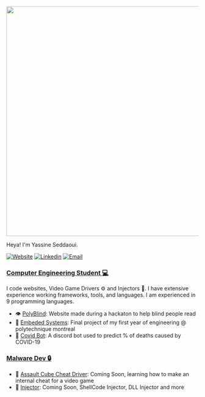<img src="https://github.com/yassine128/images/Headline.png" width="600">


Heya! I'm Yassine Seddaoui.

 [![Website](https://img.shields.io/badge/Website-3776AB?style=for-the-badge)](https://yassine-seddaoui-portfolio.netlify.app/)
 [![Linkedin](https://img.shields.io/badge/LinkedIn-0077B5?style=for-the-badge&logo=linkedin&logoColor=white)](https://www.linkedin.com/in/yassine-seddaoui-a91110162/)
 [![Email](https://img.shields.io/badge/Email-8B89CC?style=for-the-badge&logo=protonmail&logoColor=white)](mailto:yassineseddaoui@gmail.com)

<h3><b><u>Computer Engineering Student 💻</u></b></h3>

I code websites, Video Game Drivers ⚙ and Injectors 💉. I have extensive experience working frameworks, tools, and languages. I am experienced in 9 programming languages. 

- 👁️ [PolyBlind](https://github.com/yassine128/PolyBlind): Website made during a hackaton to help blind people read
- 🤖 [Embeded Systems](https://github.com/Projet-Integrateur-145146): Final project of my first year of engineering @ polytechnique montreal
- 👾 [Covid Bot](https://github.com/yassine128/Covid-19-Bot): A discord bot used to predict % of deaths caused by COVID-19

<h3><b><u>Malware Dev 🔒</u></b></h3>

- 🔫 [Assault Cube Cheat Driver](#): Coming Soon, learning how to make an internal cheat for a video game
- 💉 [Injector](#): Coming Soon, ShellCode Injector, DLL Injector and more

</details>